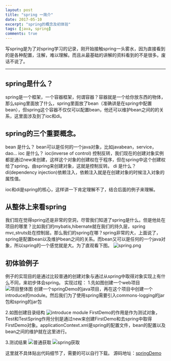 ```yaml
---
layout: post
title: "spring 一简介"
date: 2017-05-10
excerpt: "spring的概念及初体验"
tags: [java, spring]
comments: true
---
```


写spring是为了对spring学习的记录，刚开始接触spring一头雾水，因为直接看到的是各种配置，注解，难以理解。而且从最基础的讲解的资料看到的不是很多。废话不说了。

***

## spring是什么？
spring是一个框架，一个容器框架，何谓容器？容器就是一个给你放东西的物体，那么sping里面放了什么，spring里面放了bean（准确讲是在spring中配置bean），但spring这个容器不仅仅可以配置bean，他还可以维护bean之间的的关系，这里面涉及到了ioc和di。
## spring的三个重要概念。
bean 是什么？
bean可以是任何的一个java对象，比如javabean，service，dao...
ioc 是什么？
ioc(inverse of control) 控制反转，我们现在的创建对象实例都是通过new来创建，这样这个对象的创建权在于程序，但在spring中这个创建权给了spring，由spring来创建对象，这就是控制反转。
di 是什么？
di(dependency injection)依赖注入，依赖注入就是在创建对象的时候注入对象的属性值。

ioc和di是spring的核心，这样讲一下肯定理解不了，结合后面的例子来理解。

## 从整体上来看spring
我们现在觉得spring还是非常的空洞，尽管我们知道了spring是什么。但是他处在项目的哪里？比如我们的mybatis,hibernate就在我们的持久层，spring mvc,struts处在控制层。那么我们的spring在哪？spring非常的大，上面说了，spring是配置bean以及维护bean之间的关系。而bean又可以是任何的一个java对象，所以spring的一个感觉就是大。为了直观看下图。
![spring.png](http://upload-images.jianshu.io/upload_images/4638441-a03614770bf7566e.png?imageMogr2/auto-orient/strip%7CimageView2/2/w/1240)

## 初体验例子
例子的实现目的是通过比较普通的创建对象与通过从spring中取得对象实现上有什么不同，来初步体会spring。
实现过程：
1.先如图创建一个web项目
![项目整体图](http://upload-images.jianshu.io/upload_images/4638441-242db6964ca9640b.png?imageMogr2/auto-orient/strip%7CimageView2/2/w/1240)
创建一个springDemo的java项目，再在这个项目中创建一个introduce的module。然后我们为了使用spring需要引入commons-logging的jar包和spring的jar包

2.如图创建目录结构
![introduce module](http://upload-images.jianshu.io/upload_images/4638441-66a37c1cb8819441.png?imageMogr2/auto-orient/strip%7CimageView2/2/w/1240)
FirstDemo的作用是作为测试对象，Test和TestSpring作用分别是通过new来创建FirstDemo和去spring中取得FirstDemo对象。applicationContext.xml是spring的配置文件，bean的配置以及bean之间的维护就在这里进行。

3.测试结果
![普通获取](http://upload-images.jianshu.io/upload_images/4638441-e092cee6fa609c33.png?imageMogr2/auto-orient/strip%7CimageView2/2/w/1240)
![spring获取](http://upload-images.jianshu.io/upload_images/4638441-7dbb71292d61f6cc.png?imageMogr2/auto-orient/strip%7CimageView2/2/w/1240)

这里就不具体贴出代码细节了，需要的可以自行下载。
源码地址：[springDemo](https://github.com/pang-weichao/springDemo)